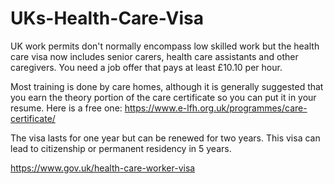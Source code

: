 # UKs-Health-Care-Visa

UK work permits don't normally encompass low skilled work but the health care visa now includes senior carers, health care assistants and other caregivers. You need a job offer that pays at least £10.10 per hour. 

Most training is done by care homes, although it is generally suggested that you earn the theory portion of the care certificate so you can put it in your resume. Here is a free one: https://www.e-lfh.org.uk/programmes/care-certificate/

The visa lasts for one year but can be renewed for two years. This visa can lead to citizenship or permanent residency in 5 years. 

https://www.gov.uk/health-care-worker-visa
